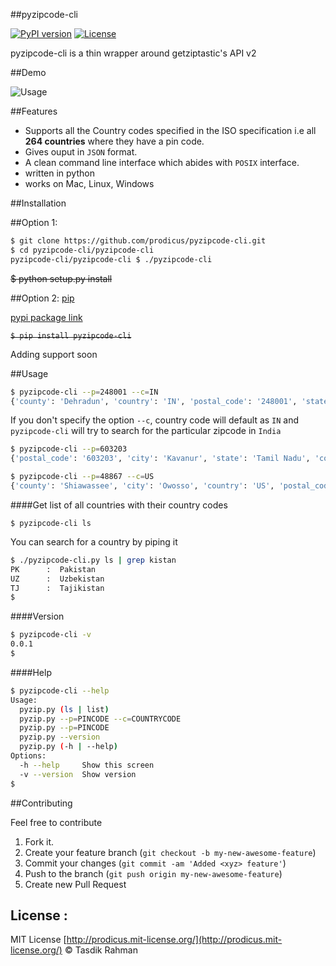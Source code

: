 ##pyzipcode-cli

[![PyPI version](https://badge.fury.io/py/pyzipcode-cli.svg)](https://badge.fury.io/py/pyzipcode-cli) [![License](https://img.shields.io/github/license/prodicus/pyzipcode-cli.png)](https://img.shields.io/github/license/prodicus/pyzipcode-cli.png) 

pyzipcode-cli is a thin wrapper around getziptastic's API v2

##Demo

![Usage](https://raw.githubusercontent.com/prodicus/pyzipcode-cli/master/usage.gif)

##Features

- Supports all the Country codes specified in the ISO specification i.e all **264 countries** where they have a pin code.
- Gives ouput in `JSON` format.
- A clean command line interface which abides with `POSIX` interface.
- written in python
- works on Mac, Linux, Windows

##Installation

##Option 1: 

```bash
$ git clone https://github.com/prodicus/pyzipcode-cli.git
$ cd pyzipcode-cli/pyzipcode-cli
pyzipcode-cli/pyzipcode-cli $ ./pyzipcode-cli
```
~~$ python setup.py install~~

##Option 2: [pip](https://pypi.python.org/pypi/pyzipcode-cli)

[pypi package link](https://pypi.python.org/pypi/pyzipcode-cli)

~~`$ pip install pyzipcode-cli`~~

Adding support soon

##Usage

```bash
$ pyzipcode-cli --p=248001 --c=IN
{'county': 'Dehradun', 'country': 'IN', 'postal_code': '248001', 'state_short': '39', 'city': 'Kanwali', 'state': 'Uttarakhand'}
```

If you don't specify the option `--c`, country code will default as `IN` and `pyzipcode-cli` will try to search for the particular zipcode in `India`

```bash
$ pyzipcode-cli --p=603203 
{'postal_code': '603203', 'city': 'Kavanur', 'state': 'Tamil Nadu', 'county': 'Kanchipuram', 'state_short': '25', 'country': 'IN'}
```

```bash
$ pyzipcode-cli --p=48867 --c=US
{'county': 'Shiawassee', 'city': 'Owosso', 'country': 'US', 'postal_code': '48867', 'state': 'Michigan', 'state_short': 'MI'}
```

####Get list of all countries with their country codes

`$ pyzipcode-cli ls`

You can search for a country by piping it 

```bash
$ ./pyzipcode-cli.py ls | grep kistan
PK      :  Pakistan
UZ      :  Uzbekistan
TJ      :  Tajikistan
$
```
####Version

```bash
$ pyzipcode-cli -v
0.0.1
$
```

####Help

```bash
$ pyzipcode-cli --help
Usage:
  pyzip.py (ls | list)
  pyzip.py --p=PINCODE --c=COUNTRYCODE     
  pyzip.py --p=PINCODE 
  pyzip.py --version
  pyzip.py (-h | --help)
Options:
  -h --help     Show this screen
  -v --version  Show version  
$
```

##Contributing

Feel free to contribute

1. Fork it.
2. Create your feature branch (`git checkout -b my-new-awesome-feature`)
3. Commit your changes (`git commit -am 'Added <xyz> feature'`)
4. Push to the branch (`git push origin my-new-awesome-feature`)
5. Create new Pull Request

## License :

MIT License [http://prodicus.mit-license.org/](http://prodicus.mit-license.org/) &copy; Tasdik Rahman





